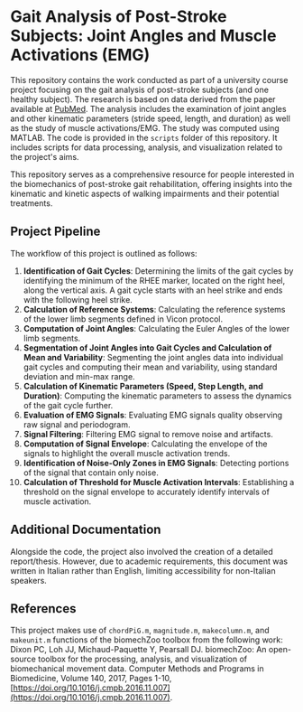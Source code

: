 # Gait Analysis of Post-Stroke Subjects: Joint Angles and Muscle Activations (EMG)

This repository contains the work conducted as part of a university course project focusing on the gait analysis of post-stroke subjects (and one healthy subject).
The research is based on data derived from the paper available at [PubMed](https://pubmed.ncbi.nlm.nih.gov/38040770/).
The analysis includes the examination of joint angles and other kinematic parameters (stride speed, length, and duration) as well as the study of muscle activations/EMG.
The study was computed using MATLAB. The code is provided in the `scripts` folder of this repository. It includes scripts for data processing, analysis, and visualization related to the project's aims.

This repository serves as a comprehensive resource for people interested in the biomechanics of post-stroke gait rehabilitation, offering insights into the kinematic and kinetic aspects of walking impairments and their potential treatments.


## Project Pipeline

The workflow of this project is outlined as follows:

1. **Identification of Gait Cycles**: Determining the limits of the gait cycles by identifying the minimum of the RHEE marker, located on the right heel, along the vertical axis. A gait cycle starts with an heel strike and ends with the following heel strike.
2. **Calculation of Reference Systems**: Calculating the reference systems of the lower limb segments defined in Vicon protocol.
3. **Computation of Joint Angles**: Calculating the Euler Angles of the lower limb segments.
4. **Segmentation of Joint Angles into Gait Cycles and Calculation of Mean and Variability**: Segmenting the joint angles data into individual gait cycles and computing their mean and variability, using standard deviation and min-max range.
5. **Calculation of Kinematic Parameters (Speed, Step Length, and Duration)**: Computing the kinematic parameters to assess the dynamics of the gait cycle further.
6. **Evaluation of EMG Signals**: Evaluating EMG signals quality observing raw signal and periodogram.
7. **Signal Filtering**: Filtering EMG signal to remove noise and artifacts.
8. **Computation of Signal Envelope**: Calculating the envelope of the signals to highlight the overall muscle activation trends.
9. **Identification of Noise-Only Zones in EMG Signals**: Detecting portions of the signal that contain only noise.
10. **Calculation of Threshold for Muscle Activation Intervals**: Establishing a threshold on the signal envelope to accurately identify intervals of muscle activation.

## Additional Documentation

Alongside the code, the project also involved the creation of a detailed report/thesis. However, due to academic requirements, this document was written in Italian rather than English, limiting accessibility for non-Italian speakers.

## References

This project makes use of `chordPiG.m`, `magnitude.m`, `makecolumn.m`, and `makeunit.m` functions of the biomechZoo toolbox from the following work:
Dixon PC, Loh JJ, Michaud-Paquette Y, Pearsall DJ. biomechZoo: An open-source toolbox for the processing, analysis, and visualization of biomechanical movement data. Computer Methods and Programs in Biomedicine, Volume 140, 2017, Pages 1-10, [https://doi.org/10.1016/j.cmpb.2016.11.007](https://doi.org/10.1016/j.cmpb.2016.11.007).

